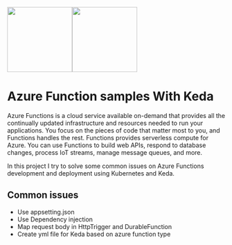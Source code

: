<img src="https://raw.githubusercontent.com/Azure/azure-functions-cli/master/src/Azure.Functions.Cli/npm/assets/azure-functions-logo-color-raster.png" width="150"><img src="https://keda.sh/img/logos/keda-icon-color.png" width="150">


# Azure Function samples With Keda
Azure Functions is a cloud service available on-demand that provides all the continually updated infrastructure and resources needed to run your applications. You focus on the pieces of code that matter most to you, and Functions handles the rest. Functions provides serverless compute for Azure. You can use Functions to build web APIs, respond to database changes, process IoT streams, manage message queues, and more.

In this project I try to solve some common issues on Azure Functions development and deployment using Kubernetes and Keda.


## Common issues
- Use appsetting.json
- Use Dependency injection
- Map request body in HttpTrigger and DurableFunction
- Create yml file for Keda based on azure function type